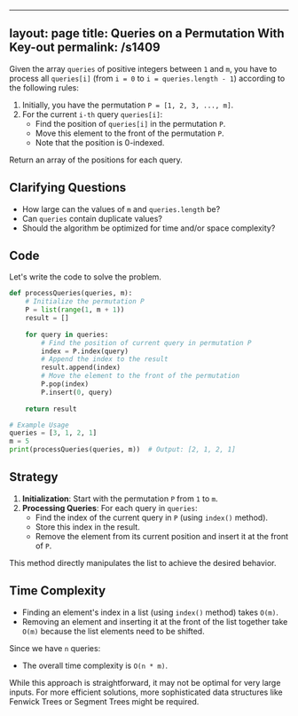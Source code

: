 
---
layout: page
title:  Queries on a Permutation With Key-out
permalink: /s1409
---
Given the array `queries` of positive integers between `1` and `m`, you have to process all `queries[i]` (from `i = 0` to `i = queries.length - 1`) according to the following rules:
1. Initially, you have the permutation `P = [1, 2, 3, ..., m]`.
2. For the current `i-th` query `queries[i]`:
   - Find the position of `queries[i]` in the permutation `P`.
   - Move this element to the front of the permutation `P`.
   - Note that the position is 0-indexed.

Return an array of the positions for each query.

## Clarifying Questions
- How large can the values of `m` and `queries.length` be?
- Can `queries` contain duplicate values?
- Should the algorithm be optimized for time and/or space complexity?

## Code
Let's write the code to solve the problem.

```python
def processQueries(queries, m):
    # Initialize the permutation P
    P = list(range(1, m + 1))
    result = []
    
    for query in queries:
        # Find the position of current query in permutation P
        index = P.index(query)
        # Append the index to the result
        result.append(index)
        # Move the element to the front of the permutation
        P.pop(index)
        P.insert(0, query)
    
    return result

# Example Usage
queries = [3, 1, 2, 1]
m = 5
print(processQueries(queries, m))  # Output: [2, 1, 2, 1]
```

## Strategy
1. **Initialization**: Start with the permutation `P` from `1` to `m`.
2. **Processing Queries**: For each query in `queries`:
   - Find the index of the current query in `P` (using `index()` method).
   - Store this index in the result.
   - Remove the element from its current position and insert it at the front of `P`.

This method directly manipulates the list to achieve the desired behavior.

## Time Complexity
- Finding an element's index in a list (using `index()` method) takes `O(m)`.
- Removing an element and inserting it at the front of the list together take `O(m)` because the list elements need to be shifted.

Since we have `n` queries:
- The overall time complexity is `O(n * m)`.

While this approach is straightforward, it may not be optimal for very large inputs. For more efficient solutions, more sophisticated data structures like Fenwick Trees or Segment Trees might be required.